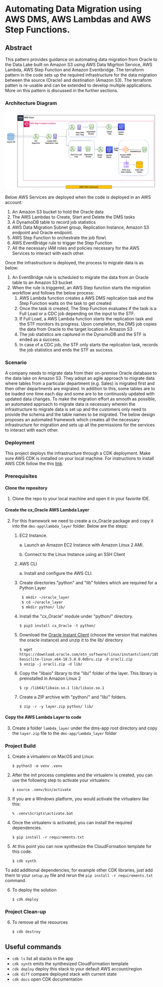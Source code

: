 # Automating Data Migration using AWS DMS, AWS Lambdas and AWS Step Functions.

## Abstract

This pattern provides guidance on automating data migration from Oracle to the Data Lake built on Amazon S3 using AWS Data Migrtion Service, AWS Lambda, AWS Step Function and Amazon Eventbridge.
The terraform pattern in the code sets up the required infrastructure for the data migration between the source (Oracle) and destination (Amazon S3). The terraform patten is re-usable and can be extended to 
develop multiple applications. More on this pattern is discussed in the further sections.

### Architecture Diagram
![Alt](dms-app.png)

Below AWS Services are deployed when the code is deployed in an AWS account:
1. An Amazon S3 bucket to hold the Oracle data
2. The AWS Lambdas to Create, Start and Delete the DMS tasks
3. A DynamoDB table to record job statistics
4. AWS Data Migration Subnet group, Replication Instance, Amazon S3 endpoint and Oracle endpoint.
5. AWS Step Function to orchestrate the job flow\
6. AWS EventBridge rule to trigger the Step Function
7. All the necessary IAM roles and policies necessary for the AWS Services to interact with each other. 

Once the infrastructure is deployed, the process to migrate data is as below:
1. An EventBridge rule is scheduled to migrate the data from an Oracle table to an Amazon S3 bucket
2. When the rule is triggered, an AWS Step function starts the migration workflow and follows the below process:
   1. AWS Lambda function creates a AWS DMS replication task and the Step Function waits on the task to get created
   2. Once the task is created, The Step Function evaluates if the task is a Full Load or a CDC job depending on the input to the STF.
   3. If Full Load, a AWS Lambda function starts the replication task and the STF monitors its progress. Upon completion, the DMS job copies the data from Oracle to the target location in Amazon S3
   4. The job statistics are captured in the DynamoDB and the STF is ended as a success.
   5. In case of a CDC job, the STF only starts the replication task, records the job statistics and ends the STF as success.


### Scenario
A company needs to migrate data from their on-premise Oracle database to the data lake on Amazon S3. They adopt an agile approach to migrate data where tables from a particular department (e.g. Sales) is migrated first and then other departments are migrated.
In addition to this, some tables are to be loaded one time each day and some are to be continuosly updated with updated data changes. To make the migration effort as smooth as possible, an automated approach to migrate data is necessary wherein the infrastructure to migrate data is set up and the customers only need to provide the schema and the table names to be migrated.
The below design proposes an automated framework which creates all the necessary infrastructure for migration and sets up all the permissions for the services to interact with each other. 

### Deployment

This project deploys the infrastructure through a CDK deployment. Make sure AWS CDK is installed on your local machine. For instructions to install AWS CDK follow the this [link](https://docs.aws.amazon.com/cdk/v2/guide/getting_started.html).

### Prerequisites

#### Clone the repository
1. Clone the repo to your local machine and open it in your favorite IDE.

#### Create the cx_Oracle AWS Lambda Layer
2. For this framework we need to create a cx_Oracle package and copy it into the `dms-app\lambda_layer` folder. 
   Below are the steps:
      1. EC2 Instance.

            a. Launch an Amazon EC2 Instance with Amazon Linux 2 AMI.

            b. Connect to the Linux Instance using an SSH Client
      2. AWS CLI

            a. Install and configure the AWS CLI.
      3. Create directories "python" and "lib" folders which are required for a Python Layer
         ```
          $ mkdir ~/oracle_layer
          $ cd ~/oracle_layer
          $ mkdir python/ lib/
         ```
      4. Install the "cx_Oracle" module under "python/" directory.
         ```
         $ pip3 install cx_Oracle -t python/
         ```
      5. Download the [Oracle Instant Client](https://www.oracle.com/database/technologies/instant-client/linux-x86-64-downloads.html) (choose the version that matches the oracle instance) and unzip it to the lib/ directory
         ```
         $ wget https://download.oracle.com/otn_software/linux/instantclient/185000/instantclient-basiclite-linux.x64-18.5.0.0.0dbru.zip -O oracli.zip
         $ unzip -j oracli.zip -d lib/
         ```
      6. Copy the "libaio" library to the "lib/" folder of the layer. This library is preinstalled in Amazon Linux 2
         ```
         $ cp /lib64/libaio.so.1 lib/libaio.so.1
         ```
      7. Create a ZIP archive with "python/" and "lib/" folders.
         ```
         $ zip -r -y layer.zip python/ lib/
         ```
#### Copy the AWS Lambda Layer to code
3. Create a folder `lambda_layer` under the dms-app root directory and copy the `layer.zip` file to the `dms-app/lambda_layer` folder

### Project Build
1. Create a virtualenv on MacOS and Linux:

   ```
   $ python3 -m venv .venv
   ```

2. After the init process completes and the virtualenv is created, you can use the following
   step to activate your virtualenv.

   ```
   $ source .venv/bin/activate
   ```

3. If you are a Windows platform, you would activate the virtualenv like this:

   ```
   % .venv\Scripts\activate.bat
   ```

4. Once the virtualenv is activated, you can install the required dependencies.

   ```
   $ pip install -r requirements.txt
   ```

5. At this point you can now synthesize the CloudFormation template for this code.

   ```
   $ cdk synth
   ```

To add additional dependencies, for example other CDK libraries, just add
them to your `setup.py` file and rerun the `pip install -r requirements.txt`
command.

6. To deploy the solution

   ```
   $ cdk deploy
   ```

### Project Clean-up
6. To remove all the resources

   ```
   $ cdk destroy
   ```
## Useful commands

 * `cdk ls`          list all stacks in the app
 * `cdk synth`       emits the synthesized CloudFormation template
 * `cdk deploy`      deploy this stack to your default AWS account/region
 * `cdk diff`        compare deployed stack with current state
 * `cdk docs`        open CDK documentation
